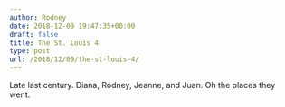 ```yaml
---
author: Rodney
date: 2018-12-09 19:47:35+00:00
draft: false
title: The St. Louis 4
type: post
url: /2018/12/09/the-st-louis-4/
---
```

Late last century. Diana, Rodney, Jeanne, and Juan. Oh the places they went.

